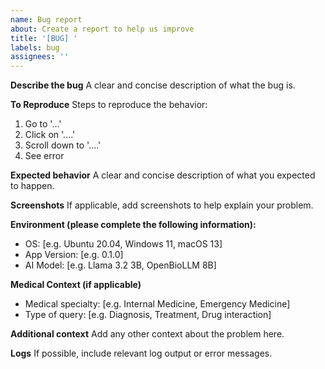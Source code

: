 ```yaml
---
name: Bug report
about: Create a report to help us improve
title: '[BUG] '
labels: bug
assignees: ''
---
```


**Describe the bug**
A clear and concise description of what the bug is.

**To Reproduce**
Steps to reproduce the behavior:
1. Go to '...'
2. Click on '....'
3. Scroll down to '....'
4. See error

**Expected behavior**
A clear and concise description of what you expected to happen.

**Screenshots**
If applicable, add screenshots to help explain your problem.

**Environment (please complete the following information):**
 - OS: [e.g. Ubuntu 20.04, Windows 11, macOS 13]
 - App Version: [e.g. 0.1.0]
 - AI Model: [e.g. Llama 3.2 3B, OpenBioLLM 8B]

**Medical Context (if applicable)**
- Medical specialty: [e.g. Internal Medicine, Emergency Medicine]
- Type of query: [e.g. Diagnosis, Treatment, Drug interaction]

**Additional context**
Add any other context about the problem here.

**Logs**
If possible, include relevant log output or error messages.
